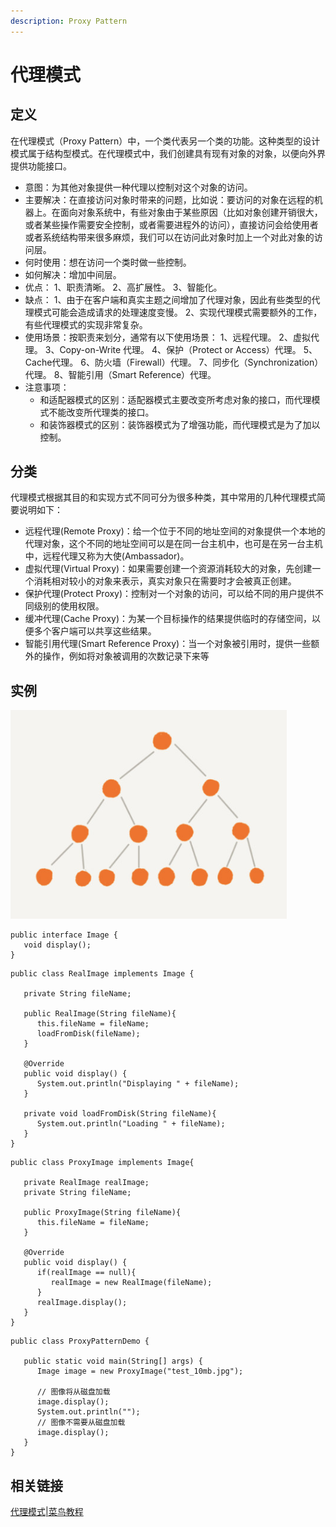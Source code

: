 ```yaml
---
description: Proxy Pattern
---
```


# 代理模式

## 定义

在代理模式（Proxy Pattern）中，一个类代表另一个类的功能。这种类型的设计模式属于结构型模式。在代理模式中，我们创建具有现有对象的对象，以便向外界提供功能接口。

* 意图：为其他对象提供一种代理以控制对这个对象的访问。
* 主要解决：在直接访问对象时带来的问题，比如说：要访问的对象在远程的机器上。在面向对象系统中，有些对象由于某些原因（比如对象创建开销很大，或者某些操作需要安全控制，或者需要进程外的访问），直接访问会给使用者或者系统结构带来很多麻烦，我们可以在访问此对象时加上一个对此对象的访问层。
* 何时使用：想在访问一个类时做一些控制。
* 如何解决：增加中间层。
* 优点： 1、职责清晰。 2、高扩展性。 3、智能化。
* 缺点： 1、由于在客户端和真实主题之间增加了代理对象，因此有些类型的代理模式可能会造成请求的处理速度变慢。 2、实现代理模式需要额外的工作，有些代理模式的实现非常复杂。
* 使用场景：按职责来划分，通常有以下使用场景： 1、远程代理。 2、虚拟代理。 3、Copy-on-Write 代理。 4、保护（Protect or Access）代理。 5、Cache代理。 6、防火墙（Firewall）代理。 7、同步化（Synchronization）代理。 8、智能引用（Smart Reference）代理。
* 注意事项： 
  * 和适配器模式的区别：适配器模式主要改变所考虑对象的接口，而代理模式不能改变所代理类的接口。 
  * 和装饰器模式的区别：装饰器模式为了增强功能，而代理模式是为了加以控制。

## 分类

代理模式根据其目的和实现方式不同可分为很多种类，其中常用的几种代理模式简要说明如下：

* 远程代理\(Remote Proxy\)：给一个位于不同的地址空间的对象提供一个本地的代理对象，这个不同的地址空间可以是在同一台主机中，也可是在另一台主机中，远程代理又称为大使\(Ambassador\)。
* 虚拟代理\(Virtual Proxy\)：如果需要创建一个资源消耗较大的对象，先创建一个消耗相对较小的对象来表示，真实对象只在需要时才会被真正创建。
* 保护代理\(Protect Proxy\)：控制对一个对象的访问，可以给不同的用户提供不同级别的使用权限。
* 缓冲代理\(Cache Proxy\)：为某一个目标操作的结果提供临时的存储空间，以便多个客户端可以共享这些结果。
* 智能引用代理\(Smart Reference Proxy\)：当一个对象被引用时，提供一些额外的操作，例如将对象被调用的次数记录下来等

## 实例

![UML &#x7C7B;&#x56FE;](../../.gitbook/assets/image%20%2835%29.png)

```text
public interface Image {
   void display();
}
```

```text
public class RealImage implements Image {
 
   private String fileName;
 
   public RealImage(String fileName){
      this.fileName = fileName;
      loadFromDisk(fileName);
   }
 
   @Override
   public void display() {
      System.out.println("Displaying " + fileName);
   }
 
   private void loadFromDisk(String fileName){
      System.out.println("Loading " + fileName);
   }
}
```



```text
public class ProxyImage implements Image{
 
   private RealImage realImage;
   private String fileName;
 
   public ProxyImage(String fileName){
      this.fileName = fileName;
   }
 
   @Override
   public void display() {
      if(realImage == null){
         realImage = new RealImage(fileName);
      }
      realImage.display();
   }
}
```



```text
public class ProxyPatternDemo {
   
   public static void main(String[] args) {
      Image image = new ProxyImage("test_10mb.jpg");
 
      // 图像将从磁盘加载
      image.display(); 
      System.out.println("");
      // 图像不需要从磁盘加载
      image.display();  
   }
}
```

## 相关链接

[代理模式\|菜鸟教程](https://www.runoob.com/design-pattern/proxy-pattern.html)

